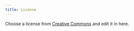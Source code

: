 ```yaml
---
title: License
---
```


Choose a license from [Creative Commons](https://creativecommons.org) and edit it in here.
